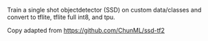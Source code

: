 Train a single shot objectdetector (SSD) on custom data/classes and convert to tflite, tflite full int8, and tpu.

Copy adapted from https://github.com/ChunML/ssd-tf2
